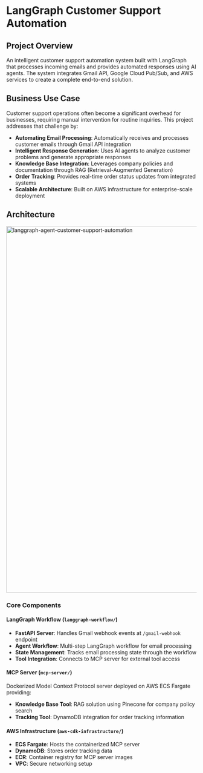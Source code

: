 # LangGraph Customer Support Automation

## Project Overview

An intelligent customer support automation system built with LangGraph that processes incoming emails and provides automated responses using AI agents. The system integrates Gmail API, Google Cloud Pub/Sub, and AWS services to create a complete end-to-end solution.

## Business Use Case

Customer support operations often become a significant overhead for businesses, requiring manual intervention for routine inquiries. This project addresses that challenge by:

- **Automating Email Processing**: Automatically receives and processes customer emails through Gmail API integration
- **Intelligent Response Generation**: Uses AI agents to analyze customer problems and generate appropriate responses
- **Knowledge Base Integration**: Leverages company policies and documentation through RAG (Retrieval-Augmented Generation)
- **Order Tracking**: Provides real-time order status updates from integrated systems
- **Scalable Architecture**: Built on AWS infrastructure for enterprise-scale deployment

## Architecture

<img width="1671" height="969" alt="langgraph-agent-customer-support-automation" src="https://github.com/user-attachments/assets/b91df27b-2f00-4be6-b7f1-bf7a86226278" />

### Core Components

#### LangGraph Workflow (`langgraph-workflow/`)
- **FastAPI Server**: Handles Gmail webhook events at `/gmail-webhook` endpoint
- **Agent Workflow**: Multi-step LangGraph workflow for email processing
- **State Management**: Tracks email processing state through the workflow
- **Tool Integration**: Connects to MCP server for external tool access

#### MCP Server (`mcp-server/`)
Dockerized Model Context Protocol server deployed on AWS ECS Fargate providing:
- **Knowledge Base Tool**: RAG solution using Pinecone for company policy search
- **Tracking Tool**: DynamoDB integration for order tracking information

#### AWS Infrastructure (`aws-cdk-infrastructure/`)
- **ECS Fargate**: Hosts the containerized MCP server
- **DynamoDB**: Stores order tracking data
- **ECR**: Container registry for MCP server images
- **VPC**: Secure networking setup
